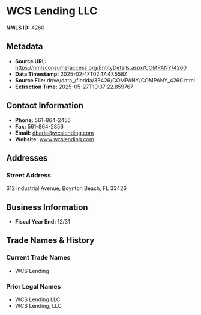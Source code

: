 # WCS Lending LLC

**NMLS ID:** 4260

## Metadata
- **Source URL:** https://nmlsconsumeraccess.org/EntityDetails.aspx/COMPANY/4260
- **Data Timestamp:** 2025-02-17T02:17:47.558Z
- **Source File:** drive/data_/florida/33426/COMPANY/COMPANY_4260.html
- **Extraction Time:** 2025-05-27T10:37:22.859767

## Contact Information
- **Phone:** 561-864-2456
- **Fax:** 561-864-2856
- **Email:** dbarie@wcslending.com
- **Website:** www.wcslending.com

## Addresses
### Street Address
612 Industrial Avenue; Boynton Beach, FL 33426

## Business Information
- **Fiscal Year End:** 12/31

## Trade Names & History
### Current Trade Names
- WCS Lending

### Prior Legal Names
- WCS Lending LLC
- WCS Lending, LLC
